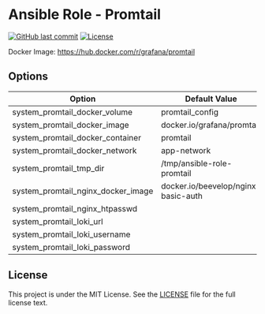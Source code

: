# Ansible Role - Promtail

[![GitHub last commit](https://img.shields.io/github/last-commit/ursinn-ansible/role-promtail?logo=github&style=for-the-badge)](https://github.com/ursinn-ansible/role-promtail/commits)
[![License](https://img.shields.io/github/license/ursinn-ansible/role-promtail?style=for-the-badge)](https://github.com/ursinn-ansible/role-promtail/blob/main/LICENSE)

Docker Image: https://hub.docker.com/r/grafana/promtail

## Options

| Option | Default Value |
| ---- | ---- |
| system_promtail_docker_volume | promtail_config |
| system_promtail_docker_image | docker.io/grafana/promtail |
| system_promtail_docker_container | promtail |
| system_promtail_docker_network | app-network |
| system_promtail_tmp_dir | /tmp/ansible-role-promtail |
| system_promtail_nginx_docker_image | docker.io/beevelop/nginx-basic-auth |
| system_promtail_nginx_htpasswd | |
| system_promtail_loki_url| |
| system_promtail_loki_username| |
| system_promtail_loki_password | |

## License

This project is under the MIT License. See the [LICENSE](https://github.com/ursinn-ansible/role-promtail/blob/main/LICENSE) file for the full license text.
